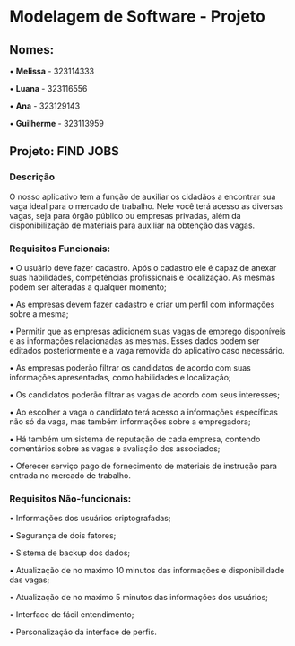 # Modelagem de Software - Projeto
## Nomes:
• **Melissa** - 323114333

• **Luana** - 323116556

• **Ana** - 323129143

• **Guilherme** - 323113959

## Projeto: FIND JOBS
### Descrição
 O nosso aplicativo tem a função de auxiliar os cidadãos a encontrar sua vaga ideal para o mercado de trabalho.
 Nele você terá acesso as diversas vagas, seja para órgão público ou empresas privadas, além da disponibilização de materiais para auxiliar na obtenção das vagas.

### Requisitos Funcionais:
• O usuário deve fazer cadastro. Após o cadastro ele é capaz de anexar suas habilidades, competências profissionais e localização. As mesmas podem ser alteradas a qualquer momento;

• As empresas devem fazer cadastro e criar um perfil com informações sobre a mesma;

• Permitir que as empresas adicionem suas vagas de emprego disponíveis e as informações relacionadas as mesmas. Esses dados podem ser editados posteriormente e a vaga removida do aplicativo caso necessário.

• As empresas poderão filtrar os candidatos de acordo com suas informações apresentadas, como habilidades e localização;

• Os candidatos poderão filtrar as vagas de acordo com seus interesses;

• Ao escolher a vaga o candidato terá acesso a informações específicas não só da vaga, mas também informações sobre a empregadora;

• Há também um sistema de reputação de cada empresa, contendo comentários sobre as vagas e avaliação dos associados;

• Oferecer serviço pago de fornecimento de materiais de instrução para entrada no mercado de trabalho.

### Requisitos Não-funcionais:
• Informações dos usuários criptografadas; 

• Segurança de dois fatores;

• Sistema de backup dos dados;

• Atualização de no maximo 10 minutos das informações e disponibilidade das vagas;

• Atualização de no maximo 5 minutos das informações dos usuários;

• Interface de fácil entendimento;

• Personalização da interface de perfis.


